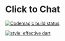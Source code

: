 <!-- @format -->

# Click to Chat

[![Codemagic build status](https://api.codemagic.io/apps/5e30a8c4cb13950018702eb4/5e30a8c4cb13950018702eb3/status_badge.svg)](https://codemagic.io/apps/5e30a8c4cb13950018702eb4/5e30a8c4cb13950018702eb3/latest_build)

[![style: effective dart](https://img.shields.io/badge/style-effective_dart-40c4ff.svg)](https://pub.dev/packages/effective_dart)

